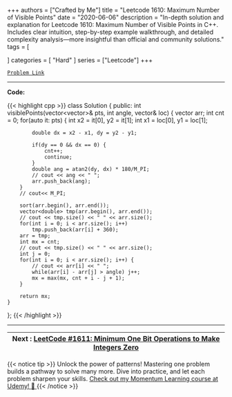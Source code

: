 
+++
authors = ["Crafted by Me"]
title = "Leetcode 1610: Maximum Number of Visible Points"
date = "2020-06-06"
description = "In-depth solution and explanation for Leetcode 1610: Maximum Number of Visible Points in C++. Includes clear intuition, step-by-step example walkthrough, and detailed complexity analysis—more insightful than official and community solutions."
tags = [
    
]
categories = [
    "Hard"
]
series = ["Leetcode"]
+++



[`Problem Link`](https://leetcode.com/problems/maximum-number-of-visible-points/description/)

---

**Code:**

{{< highlight cpp >}}
class Solution {
public:
    int visiblePoints(vector<vector<int>>& pts, int angle, vector<int>& loc) {
        vector<double> arr;
        int cnt = 0;
        for(auto it: pts) {
            int x2 = it[0], y2 = it[1];
            int x1 = loc[0], y1 = loc[1];
            
            double dx = x2 - x1, dy = y2 - y1;
            
            if(dy == 0 && dx == 0) {
                cnt++;
                continue;
            }
            double ang = atan2(dy, dx) * 180/M_PI;
            // cout << ang << " ";
            arr.push_back(ang);
        }
        // cout<< M_PI;
        
        sort(arr.begin(), arr.end());
        vector<double> tmp(arr.begin(), arr.end());
        // cout << tmp.size() << " " << arr.size();
        for(int i = 0; i < arr.size(); i++)
            tmp.push_back(arr[i] + 360);
        arr = tmp;
        int mx = cnt;
        // cout << tmp.size() << " " << arr.size();        
        int j = 0;
        for(int i = 0; i < arr.size(); i++) {
            // cout << arr[i] << " ";
            while(arr[i] - arr[j] > angle) j++;
            mx = max(mx, cnt + i - j + 1);
        }
        
        return mx;
    }
};
{{< /highlight >}}


---

| Next : [LeetCode #1611: Minimum One Bit Operations to Make Integers Zero](https://grid47.xyz/posts/leetcode_1611) |
| --- |
{{< notice tip >}}
Unlock the power of patterns! Mastering one problem builds a pathway to solve many more. Dive into practice, and let each problem sharpen your skills. [Check out my Momentum Learning course at Udemy! 🚀 ](https://www.udemy.com/course/algorithms-and-data-structures-in-cpp/)
{{< /notice >}}

